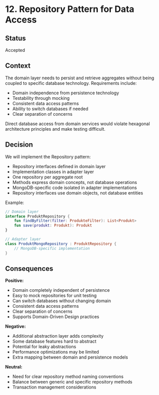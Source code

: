 # 12. Repository Pattern for Data Access

## Status

Accepted

## Context

The domain layer needs to persist and retrieve aggregates without being coupled to specific database technology. Requirements include:
- Domain independence from persistence technology
- Testability through mocking
- Consistent data access patterns
- Ability to switch databases if needed
- Clear separation of concerns

Direct database access from domain services would violate hexagonal architecture principles and make testing difficult.

## Decision

We will implement the Repository pattern:
- Repository interfaces defined in domain layer
- Implementation classes in adapter layer
- One repository per aggregate root
- Methods express domain concepts, not database operations
- MongoDB-specific code isolated in adapter implementations
- Repository interfaces use domain objects, not database entities

Example:
```kotlin
// Domain layer
interface ProduktRepository {
    fun findByFilter(filter: ProdukteFilter): List<Produkt>
    fun save(produkt: Produkt): Produkt
}

// Adapter layer
class ProduktMongoRepository : ProduktRepository {
    // MongoDB-specific implementation
}
```

## Consequences

**Positive:**
- Domain completely independent of persistence
- Easy to mock repositories for unit testing
- Can switch databases without changing domain
- Consistent data access patterns
- Clear separation of concerns
- Supports Domain-Driven Design practices

**Negative:**
- Additional abstraction layer adds complexity
- Some database features hard to abstract
- Potential for leaky abstractions
- Performance optimizations may be limited
- Extra mapping between domain and persistence models

**Neutral:**
- Need for clear repository method naming conventions
- Balance between generic and specific repository methods
- Transaction management considerations